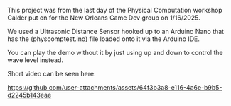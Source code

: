 This project was from the last day of the Physical Computation workshop Calder put on for the New Orleans Game Dev group on 1/16/2025.

We used a Ultrasonic Distance Sensor hooked up to an Arduino Nano that has the (physcomptest.ino) file loaded onto it via the Arduino IDE.

You can play the demo without it by just using up and down to control the wave level instead.

Short video can be seen here:

https://github.com/user-attachments/assets/64f3b3a8-e116-4a6e-b9b5-d2245b143eae

